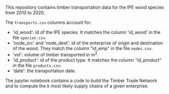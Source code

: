 This repository contains timber transportation data for the IPE wood species from 2010 to 2020. 

The `transports.csv` columns account for:

- 'id_wood': id of the IPE species. It matches the column 'id_wood' in the file `species.csv`.
- 'node_src' and 'node_dest': id of the enterprise of origin and destination of the wood. They match the column "id_emp" in the file `nodes.csv`. 
- 'vol': volume of timber transported in m$^3$.
- 'id_product': id of the product type. It matches the column "id_product" in the file `products.csv`.
- 'date': the transportation date.

The jupyter notebook contains a code to build the Timber Trade Network and to compute the $k$ most likely supply chains of a given enterprise.
